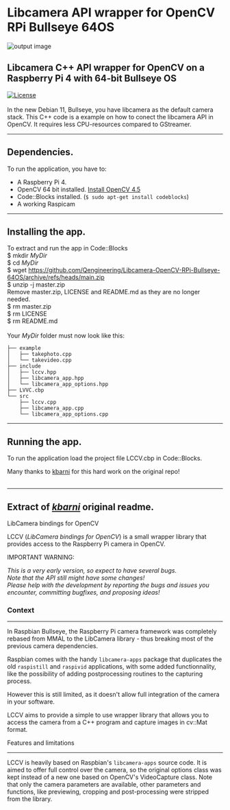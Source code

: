 # Libcamera API wrapper for OpenCV RPi Bullseye 64OS
![output image]( https://qengineering.eu/images/CameraWall.webp )<br/>
## Libcamera C++ API wrapper for OpenCV on a Raspberry Pi 4 with 64-bit Bullseye OS
[![License](https://img.shields.io/badge/License-BSD%203--Clause-blue.svg)](https://opensource.org/licenses/BSD-3-Clause)<br/><br/>
In the new Debian 11, Bullseye, you have libcamera as the default camera stack. This C++ code is a example on how to conect the libcamera API in OpenCV. It requires less CPU-resources compared to GStreamer.<br/>

------------

## Dependencies.<br/>
To run the application, you have to:
- A Raspberry Pi 4. 
- OpenCV 64 bit installed. [Install OpenCV 4.5](https://qengineering.eu/install-opencv-4.5-on-raspberry-64-os.html) <br/>
- Code::Blocks installed. (```$ sudo apt-get install codeblocks```)
- A working Raspicam

------------

## Installing the app.
To extract and run the app in Code::Blocks <br/>
$ mkdir *MyDir* <br/>
$ cd *MyDir* <br/>
$ wget https://github.com/Qengineering/Libcamera-OpenCV-RPi-Bullseye-64OS/archive/refs/heads/main.zip <br/>
$ unzip -j master.zip <br/>
Remove master.zip, LICENSE and README.md as they are no longer needed. <br/> 
$ rm master.zip <br/>
$ rm LICENSE <br/>
$ rm README.md <br/> <br/>
Your *MyDir* folder must now look like this: <br/> 
```
├── example
│   ├── takephoto.cpp
│   └── takevideo.cpp 
├── include
│   ├── lccv.hpp
│   ├── libcamera_app.hpp
│   └── libcamera_app_options.hpp
├── LVVC.cbp
└── src 
    ├── lccv.cpp
    ├── libcamera_app.cpp 
    └── libcamera_app_options.cpp 
```

------------

## Running the app.
To run the application load the project file LCCV.cbp in Code::Blocks.<br/> 

Many thanks to [kbarni](https://github.com/kbarni) for this hard work on the original repo!<br/><br/>

------------

## Extract of [_kbarni_](https://github.com/kbarni) original readme.

LibCamera bindings for OpenCV

LCCV (*LibCamera bindings for OpenCV*) is a small wrapper library that provides access to the Raspberry Pi camera in OpenCV.

IMPORTANT WARNING: 

*This is a very early version, so expect to have several bugs.*<br/>
*Note that the API still might have some changes!*<br/>
*Please help with the development by reporting the bugs and issues you encounter, committing bugfixes, and proposing ideas!*<br/>

### Context

-------

In Raspbian Bullseye, the Raspberry Pi camera framework was completely rebased from MMAL to the LibCamera library - thus breaking most of the previous camera dependencies.

Raspbian comes with the handy `libcamera-apps` package that duplicates the old `raspistill` and `raspivid` applications, with some added functionnality, like the possibility of adding postprocessing routines to the capturing process.

However this is still limited, as it doesn't allow full integration of the camera in your software.

LCCV aims to provide a simple to use wrapper library that allows you to access the camera from a C++ program and capture images in cv::Mat format.

Features and limitations

------------------------

LCCV is heavily based on Raspbian's `libcamera-apps` source code. It is aimed to offer full control over the camera, so the original options class was kept instead of a new one based on OpenCV's VideoCapture class. Note that only the camera parameters are available, other parameters and functions, like previewing, cropping and post-processing were stripped from the library.
